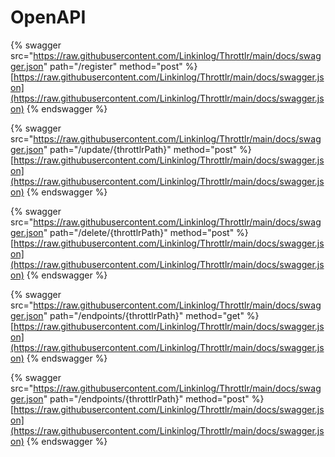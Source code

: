 # OpenAPI

{% swagger src="https://raw.githubusercontent.com/Linkinlog/Throttlr/main/docs/swagger.json" path="/register" method="post" %}
[https://raw.githubusercontent.com/Linkinlog/Throttlr/main/docs/swagger.json](https://raw.githubusercontent.com/Linkinlog/Throttlr/main/docs/swagger.json)
{% endswagger %}

{% swagger src="https://raw.githubusercontent.com/Linkinlog/Throttlr/main/docs/swagger.json" path="/update/{throttlrPath}" method="post" %}
[https://raw.githubusercontent.com/Linkinlog/Throttlr/main/docs/swagger.json](https://raw.githubusercontent.com/Linkinlog/Throttlr/main/docs/swagger.json)
{% endswagger %}

{% swagger src="https://raw.githubusercontent.com/Linkinlog/Throttlr/main/docs/swagger.json" path="/delete/{throttlrPath}" method="post" %}
[https://raw.githubusercontent.com/Linkinlog/Throttlr/main/docs/swagger.json](https://raw.githubusercontent.com/Linkinlog/Throttlr/main/docs/swagger.json)
{% endswagger %}

{% swagger src="https://raw.githubusercontent.com/Linkinlog/Throttlr/main/docs/swagger.json" path="/endpoints/{throttlrPath}" method="get" %}
[https://raw.githubusercontent.com/Linkinlog/Throttlr/main/docs/swagger.json](https://raw.githubusercontent.com/Linkinlog/Throttlr/main/docs/swagger.json)
{% endswagger %}

{% swagger src="https://raw.githubusercontent.com/Linkinlog/Throttlr/main/docs/swagger.json" path="/endpoints/{throttlrPath}" method="post" %}
[https://raw.githubusercontent.com/Linkinlog/Throttlr/main/docs/swagger.json](https://raw.githubusercontent.com/Linkinlog/Throttlr/main/docs/swagger.json)
{% endswagger %}
